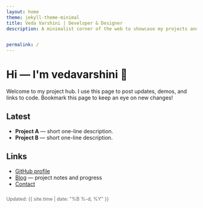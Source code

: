 ```yaml
---
layout: home
theme: jekyll-theme-minimal
title: Veda Varshini | Developer & Designer
description: A minimalist corner of the web to showcase my projects and ideas ✨


permalink: /
---
```


# Hi — I'm vedavarshini 👋

Welcome to my project hub. I use this page to post updates, demos, and links to code. Bookmark this page to keep an eye on new changes!

## Latest
- **Project A** — short one-line description.  
- **Project B** — short one-line description.

## Links
- [GitHub profile](https://github.com/your-username)
- [Blog](/blog) — project notes and progress
- [Contact](/contact)

<footer>
<p style="font-size:0.9em; color:#666; margin-top:1.5rem;">
Updated: {{ site.time | date: "%B %-d, %Y" }}
</p>
</footer>

